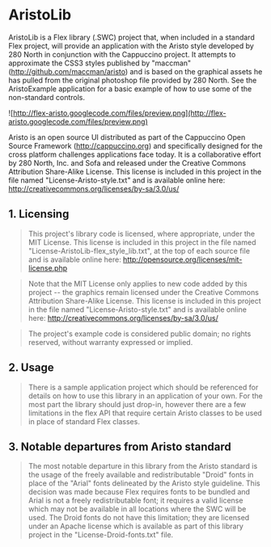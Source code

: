 # AristoLib #

AristoLib is a Flex library (.SWC) project that, when included in a standard Flex project, will provide an
application with the Aristo style developed by 280 North in conjunction with the Cappuccino project.  It
attempts to approximate the CSS3 styles published by "maccman" (http://github.com/maccman/aristo) and is
based on the graphical assets he has pulled from the original photoshop file provided by 280 North.  See the
AristoExample application for a basic example of how to use some of the non-standard controls.

![http://flex-aristo.googlecode.com/files/preview.png](http://flex-aristo.googlecode.com/files/preview.png)

Aristo is an open source UI distributed as part of the Cappuccino Open Source Framework (http://cappuccino.org)
and specifically designed for the cross platform challenges applications face today. It is a collaborative
effort by 280 North, Inc. and Sofa and released under the Creative Commons Attribution Share-Alike License.
This license is included in this project in the file named "License-Aristo-style.txt" and is available online
here: http://creativecommons.org/licenses/by-sa/3.0/us/

## 1.  Licensing ##

> This project's library code is licensed, where appropriate, under the MIT License.  This license is
> included in this project in the file named "License-AristoLib-flex\_style\_lib.txt", at the top of
> each source file and is available online here: http://opensource.org/licenses/mit-license.php

> Note that the MIT License only applies to new code added by this project -- the graphics remain licensed
> under the Creative Commons Attribution Share-Alike License.  This license is included in this project in
> the file named "License-Aristo-style.txt" and is available online here:
> http://creativecommons.org/licenses/by-sa/3.0/us/

> The project's example code is considered public domain; no rights reserved, without warranty expressed
> or implied.

## 2.  Usage ##

> There is a sample application project which should be referenced for details on how to use this library
> in an application of your own.  For the most part the library should just drop-in, however there are
> a few limitations in the flex API that require certain Aristo classes to be used in place of standard
> Flex classes.

## 3.  Notable departures from Aristo standard ##

> The most notable departure in this library from the Aristo standard is the usage of the freely available
> and redistributable "Droid" fonts in place of the "Arial" fonts delineated by the Aristo style guideline.
> This decision was made because Flex requires fonts to be bundled and Arial is not a freely redistributable
> font; it requires a valid license which may not be available in all locations where the SWC will be used.
> The Droid fonts do not have this limitation; they are licensed under an Apache license which is available
> as part of this library project in the "License-Droid-fonts.txt" file.